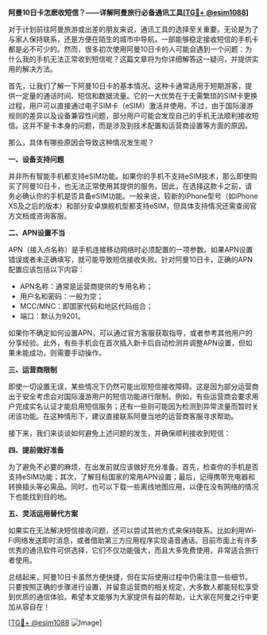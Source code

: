 **阿曼10日卡怎麽收短信？——详解阿曼旅行必备通讯工具[[TG💪+ @esim1088](https://t.me/s/esim1088)]**

对于计划前往阿曼旅游或出差的朋友来说，通讯工具的选择至关重要。无论是为了与家人保持联系，还是方便在陌生的城市中导航，一部能够稳定接收短信的手机卡都是必不可少的。然而，很多初次使用阿曼10日卡的人可能会遇到一个问题：为什么我的手机无法正常收到短信呢？这篇文章将为你详细解答这一疑问，并提供实用的解决方法。

首先，让我们了解一下阿曼10日卡的基本情况。这种卡通常适用于短期游客，提供一定量的通话时间、短信和数据流量。它的一大优势在于无需繁琐的SIM卡更换过程，用户可以直接通过电子SIM卡（eSIM）激活并使用。不过，由于国际漫游规则的差异以及设备兼容性问题，部分用户可能会发现自己的手机无法顺利接收短信。这并不是卡本身的问题，而是涉及到技术配置和运营商设置等方面的原因。

那么，具体有哪些原因会导致这种情况发生呢？

**一、设备支持问题**

并非所有智能手机都支持eSIM功能。如果你的手机不支持eSIM技术，那么即使购买了阿曼10日卡，也无法正常使用其提供的服务。因此，在选择这款卡之前，请务必确认你的手机是否具备eSIM功能。一般来说，较新的iPhone型号（如iPhone XS及之后的版本）和部分安卓旗舰机型都支持eSIM，但具体支持情况还需查阅官方文档或咨询客服。

**二、APN设置不当**

APN（接入点名称）是手机连接移动网络时必须配置的一项参数。如果APN设置错误或者未正确填写，就可能导致短信接收失败。针对阿曼10日卡，正确的APN配置应该包括以下内容：
- APN名称：通常是运营商提供的专用名称；
- 用户名和密码：一般为空；
- MCC/MNC：即国家代码和地区代码组合；
- 端口：默认为9201。

如果你不确定如何设置APN，可以通过官方客服获取指导，或者参考其他用户的分享经验。此外，有些手机会在首次插入新卡后自动检测并调整APN设置，但如果未能成功，则需要手动操作。

**三、运营商限制**

即使一切设置无误，某些情况下仍然可能出现短信接收障碍。这是因为部分运营商出于安全考虑会对国际漫游用户的短信功能进行限制。例如，有些运营商会要求用户完成实名认证才能启用短信服务；还有一些则可能因为检测到异常流量而暂时关闭该功能。在这种情形下，建议直接联系阿曼当地的运营商客服寻求帮助。

接下来，我们来谈谈如何避免上述问题的发生，并确保顺利接收到短信：

**四、提前做好准备**

为了避免不必要的麻烦，在出发前就应该做好充分准备。首先，检查你的手机是否支持eSIM功能；其次，了解目标国家的常用APN设置；最后，记得携带充电器和转换插头等必需品。同时，也可以下载一些离线地图应用，以便在没有网络的情况下也能找到目的地。

**五、灵活运用替代方案**

如果实在无法解决短信接收问题，还可以尝试其他方式来保持联系。比如利用Wi-Fi网络发送即时消息，或者借助第三方应用程序实现语音通话。目前市面上有许多优秀的通讯软件可供选择，它们不仅功能强大，而且大多免费使用，非常适合旅行者使用。

总结起来，阿曼10日卡虽然方便快捷，但在实际使用过程中仍需注意一些细节。只要按照正确的步骤进行设置，并留意运营商的相关规定，大多数人都能轻松享受到优质的通信体验。希望本文能够为大家提供有益的帮助，让大家在阿曼之行中更加从容自在！

[[TG💪+ @esim1088](https://t.me/s/esim1088) ![Image](https://i.postimg.cc/4NQfJmqS/Snipaste-2025-05-13-00-14-12.png)]